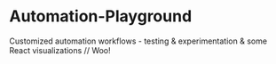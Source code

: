 # Automation-Playground
Customized automation workflows - testing &amp; experimentation &amp; some React visualizations // Woo!
